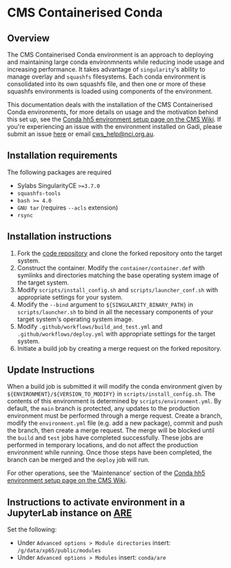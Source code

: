 # CMS Containerised Conda

## Overview

The CMS Containerised Conda environment is an approach to deploying and maintaining large conda environmnents while reducing inode usage and increasing performance. It takes advantage of `singularity`'s ability to manage overlay and `squashfs` filesystems. Each conda environment is consolidated into its own squashfs file, and then one or more of these squashfs environments is loaded using components of the environment.

This documentation deals with the installation of the CMS Containerised Conda environments, for more details on usage and the motivation behind this set up, see the [Conda hh5 environment setup page on the CMS Wiki](https://climate-cms.org/cms-wiki/resources/resources-conda-setup.html). If you're experiencing an issue with the environment installed on Gadi, please submit an issue [here](https://github.com/coecms/cms-conda-singularity/issues) or email cws_help@nci.org.au.

## Installation requirements

The following packages are required
* Sylabs SingularityCE `>=3.7.0`
* `squashfs-tools`
* `bash >= 4.0`
* `GNU tar` (requires `--acls` extension)
* `rsync`

## Installation instructions

1) Fork the [code repository](https://github.com/coecms/cms-conda-singularity) and clone the forked repository onto the target system.
2) Construct the container. Modify the `container/container.def` with symlinks and directories matching the base operating system image of the target system.
3) Modify `scripts/install_config.sh` and `scripts/launcher_conf.sh` with appropriate settings for your system.
4) Modify the `--bind` argument to `${SINGULARITY_BINARY_PATH}` in `scripts/launcher.sh` to bind in all the necessary components of your target system's operating system image.
5) Modify `.github/workflows/build_and_test.yml` and `.github/workflows/deploy.yml` with appropriate settings for the target system.
6) Initiate a build job by creating a merge request on the forked repository.

## Update Instructions

When a build job is submitted it will modify the conda environment given by `${ENVIRONMENT}/${VERSION_TO_MODIFY}` in `scripts/install_config.sh`. The contents of this environment is determined by `scripts/environment.yml`. By default, the `main` branch is protected, any updates to the production environment must be performed through a merge request. Create a branch, modify the `environment.yml` file (e.g. add a new package), commit and push the branch, then create a merge request. The merge will be blocked until the `build` and `test` jobs have completed successfully. These jobs are performed in temporary locations, and do not affect the production environment while running. Once those steps have been completed, the branch can be merged and the `deploy` job will run. 

For other operations, see the 'Maintenance' section of the [Conda hh5 environment setup page on the CMS Wiki](https://climate-cms.org/cms-wiki/resources/resources-conda-setup.html).

## Instructions to activate environment in a JupyterLab instance on [ARE](https://are.nci.org.au/)

Set the following:
* Under `Advanced options > Module directories` insert: `/g/data/xp65/public/modules`
* Under `Advanced options > Modules` insert: `conda/are`
